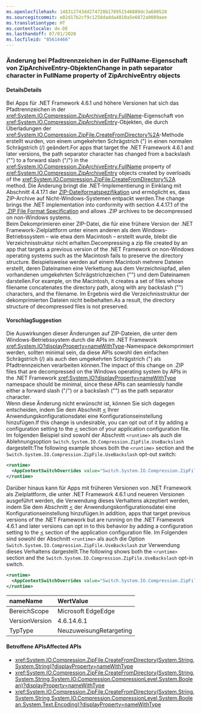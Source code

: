 ```yaml
---
ms.openlocfilehash: 148312743dd274728b178951548889dc3a680528
ms.sourcegitcommit: e02d17b2cf9c1258dadda4810a5e6072a0089aee
ms.translationtype: HT
ms.contentlocale: de-DE
ms.lasthandoff: 07/01/2020
ms.locfileid: "85614466"
---
```

### <a name="change-in-path-separator-character-in-fullname-property-of-ziparchiveentry-objects"></a><span data-ttu-id="82cae-101">Änderung bei Pfadtrennzeichen in der FullName-Eigenschaft von ZipArchiveEntry-Objekten</span><span class="sxs-lookup"><span data-stu-id="82cae-101">Change in path separator character in FullName property of ZipArchiveEntry objects</span></span>

#### <a name="details"></a><span data-ttu-id="82cae-102">Details</span><span class="sxs-lookup"><span data-stu-id="82cae-102">Details</span></span>

<span data-ttu-id="82cae-103">Bei Apps für .NET Framework 4.6.1 und höhere Versionen hat sich das Pfadtrennzeichen in der <xref:System.IO.Compression.ZipArchiveEntry.FullName>-Eigenschaft von <xref:System.IO.Compression.ZipArchiveEntry>-Objekten, die durch Überladungen der <xref:System.IO.Compression.ZipFile.CreateFromDirectory%2A>-Methode erstellt wurden, von einem umgekehrten Schrägstrich (\") in einen normalen Schrägstrich (/) geändert.</span><span class="sxs-lookup"><span data-stu-id="82cae-103">For apps that target the .NET Framework 4.6.1 and later versions, the path separator character has changed from a backslash ("\") to a forward slash ("/") in the <xref:System.IO.Compression.ZipArchiveEntry.FullName> property of <xref:System.IO.Compression.ZipArchiveEntry>  objects created by overloads of the <xref:System.IO.Compression.ZipFile.CreateFromDirectory%2A> method.</span></span> <span data-ttu-id="82cae-104">Die Änderung bringt die .NET-Implementierung in Einklang mit Abschnitt 4.4.17.1 der [ZIP-Dateiformatspezifikation](https://pkware.cachefly.net/webdocs/casestudies/APPNOTE.TXT) und ermöglicht es, dass ZIP-Archive auf Nicht-Windows-Systemen entpackt werden.</span><span class="sxs-lookup"><span data-stu-id="82cae-104">The change brings the .NET implementation into conformity with section 4.4.17.1 of the [.ZIP File Format Specification](https://pkware.cachefly.net/webdocs/casestudies/APPNOTE.TXT) and allows .ZIP archives to be decompressed on non-Windows systems.</span></span><br /><span data-ttu-id="82cae-105">Beim Dekomprimieren einer ZIP-Datei, die für eine frühere Version der .NET Framework-Zielplattform unter einem anderen als dem Windows-Betriebssystem – wie etwa dem Macintosh – erstellt wurde, bleibt die Verzeichnisstruktur nicht erhalten.</span><span class="sxs-lookup"><span data-stu-id="82cae-105">Decompressing a zip file created by an app that targets a previous version of the .NET Framework on non-Windows operating systems such as the Macintosh fails to preserve the directory structure.</span></span> <span data-ttu-id="82cae-106">Beispielsweise werden auf einem Macintosh mehrere Dateien erstellt, deren Dateinamen eine Verkettung aus dem Verzeichnispfad, allen vorhandenen umgekehrten Schrägstrichzeichen ("") und dem Dateinamen darstellen.</span><span class="sxs-lookup"><span data-stu-id="82cae-106">For example, on the Macintosh, it creates a set of files whose filename concatenates the directory path, along with any backslash ("") characters, and the filename.</span></span> <span data-ttu-id="82cae-107">Im Ergebnis wird die Verzeichnisstruktur der dekomprimierten Dateien nicht beibehalten.</span><span class="sxs-lookup"><span data-stu-id="82cae-107">As a result, the directory structure of decompressed files is not preserved.</span></span>

#### <a name="suggestion"></a><span data-ttu-id="82cae-108">Vorschlag</span><span class="sxs-lookup"><span data-stu-id="82cae-108">Suggestion</span></span>

<span data-ttu-id="82cae-109">Die Auswirkungen dieser Änderungen auf ZIP-Dateien, die unter dem Windows-Betriebssystem durch die APIs im .NET Framework <xref:System.IO?displayProperty=nameWithType>-Namespace dekomprimiert werden, sollten minimal sein, da diese APIs sowohl den einfachen Schrägstrich (/) als auch den umgekehrten Schrägstrich (\") als Pfadtrennzeichen verarbeiten können.</span><span class="sxs-lookup"><span data-stu-id="82cae-109">The impact of this change on .ZIP files that are decompressed on the Windows operating system by APIs in the .NET Framework <xref:System.IO?displayProperty=nameWithType> namespace should be minimal, since these APIs can seamlessly handle either a forward slash ("/") or a backslash ("\") as the path separator character.</span></span><br /><span data-ttu-id="82cae-110">Wenn diese Änderung nicht erwünscht ist, können Sie sich dagegen entscheiden, indem Sie dem Abschnitt [<](~/docs/framework/configure-apps/file-schema/runtime/runtime-element.md) Ihrer Anwendungskonfigurationsdatei eine Konfigurationseinstellung hinzufügen.</span><span class="sxs-lookup"><span data-stu-id="82cae-110">If this change is undesirable, you can opt out of it by adding a configuration setting to the [<](~/docs/framework/configure-apps/file-schema/runtime/runtime-element.md) section of your application configuration file.</span></span> <span data-ttu-id="82cae-111">Im folgenden Beispiel sind sowohl der Abschnitt `<runtime>` als auch die Ablehnungsoption `Switch.System.IO.Compression.ZipFile.UseBackslash` dargestellt:</span><span class="sxs-lookup"><span data-stu-id="82cae-111">The following example shows both the `<runtime>` section and the `Switch.System.IO.Compression.ZipFile.UseBackslash` opt-out switch:</span></span>

```xml
<runtime>
  <AppContextSwitchOverrides value="Switch.System.IO.Compression.ZipFile.UseBackslash=true" />
</runtime>
```

<span data-ttu-id="82cae-112">Darüber hinaus kann für Apps mit früheren Versionen von .NET Framework als Zielplattform, die unter .NET Framework 4.6.1 und neueren Versionen ausgeführt werden, die Verwendung dieses Verhaltens akzeptiert werden, indem Sie dem Abschnitt [<](~/docs/framework/configure-apps/file-schema/runtime/runtime-element.md) der Anwendungskonfigurationsdatei eine Konfigurationseinstellung hinzufügen.</span><span class="sxs-lookup"><span data-stu-id="82cae-112">In addition, apps that target previous versions of the .NET Framework but are running on the .NET Framework 4.6.1 and later versions can opt in to this behavior by adding a configuration setting to the [<](~/docs/framework/configure-apps/file-schema/runtime/runtime-element.md) section of the application configuration file.</span></span> <span data-ttu-id="82cae-113">Im Folgenden sind sowohl der Abschnitt `<runtime>` als auch die Option `Switch.System.IO.Compression.ZipFile.UseBackslash` zur Verwendung dieses Verhaltens dargestellt.</span><span class="sxs-lookup"><span data-stu-id="82cae-113">The following shows both the `<runtime>` section and the `Switch.System.IO.Compression.ZipFile.UseBackslash` opt-in switch.</span></span>

```xml
<runtime>
  <AppContextSwitchOverrides value="Switch.System.IO.Compression.ZipFile.UseBackslash=false" />
</runtime>
```

| <span data-ttu-id="82cae-114">name</span><span class="sxs-lookup"><span data-stu-id="82cae-114">Name</span></span>    | <span data-ttu-id="82cae-115">Wert</span><span class="sxs-lookup"><span data-stu-id="82cae-115">Value</span></span>       |
|:--------|:------------|
| <span data-ttu-id="82cae-116">Bereich</span><span class="sxs-lookup"><span data-stu-id="82cae-116">Scope</span></span>   | <span data-ttu-id="82cae-117">Microsoft Edge</span><span class="sxs-lookup"><span data-stu-id="82cae-117">Edge</span></span>        |
| <span data-ttu-id="82cae-118">Version</span><span class="sxs-lookup"><span data-stu-id="82cae-118">Version</span></span> | <span data-ttu-id="82cae-119">4.6.1</span><span class="sxs-lookup"><span data-stu-id="82cae-119">4.6.1</span></span>       |
| <span data-ttu-id="82cae-120">Typ</span><span class="sxs-lookup"><span data-stu-id="82cae-120">Type</span></span>    | <span data-ttu-id="82cae-121">Neuzuweisung</span><span class="sxs-lookup"><span data-stu-id="82cae-121">Retargeting</span></span> |

#### <a name="affected-apis"></a><span data-ttu-id="82cae-122">Betroffene APIs</span><span class="sxs-lookup"><span data-stu-id="82cae-122">Affected APIs</span></span>

- <xref:System.IO.Compression.ZipFile.CreateFromDirectory(System.String,System.String)?displayProperty=nameWithType>
- <xref:System.IO.Compression.ZipFile.CreateFromDirectory(System.String,System.String,System.IO.Compression.CompressionLevel,System.Boolean)?displayProperty=nameWithType>
- <xref:System.IO.Compression.ZipFile.CreateFromDirectory(System.String,System.String,System.IO.Compression.CompressionLevel,System.Boolean,System.Text.Encoding)?displayProperty=nameWithType>
